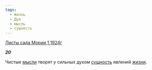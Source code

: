 ```yaml
---
tags:
  - жизнь
  - Дух
  - мысль
  - сущность
---
```

[Листы сада Мории 1 1924г](https://127.0.0.1:4002/agni/1924)

___20___

Чистые [мысли](../../../tags/#мысль) творят у сильных духом [сущность](../../../tags/#сущность) явлений [жизни](../../../tags/#жизнь).   

